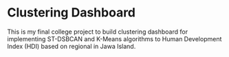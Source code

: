 # Clustering Dashboard

This is my final college project to build clustering dashboard for implementing ST-DSBCAN and K-Means algorithms to Human Development Index (HDI) based on regional in Jawa Island.
